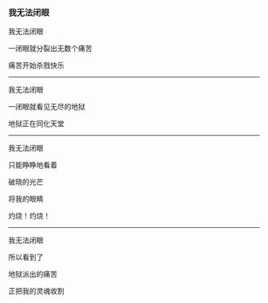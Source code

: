### 我无法闭眼

我无法闭眼

一闭眼就分裂出无数个痛苦

痛苦开始杀戮快乐

---

我无法闭眼

一闭眼就看见无尽的地狱

地狱正在同化天堂

---

我无法闭眼

只能睁睁地看着

破晓的光芒

将我的眼睛

灼烧！灼烧！

---

我无法闭眼

所以看到了

地狱派出的痛苦

正把我的灵魂收割

